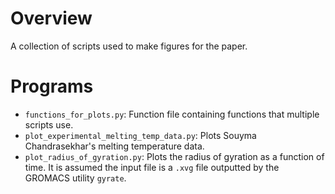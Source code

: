 # Overview 

A collection of scripts used to make figures for the paper.

# Programs

* `functions_for_plots.py`: Function file containing functions that multiple scripts use.
* `plot_experimental_melting_temp_data.py`: Plots Souyma Chandrasekhar's melting temperature data.
* `plot_radius_of_gyration.py`: Plots the radius of gyration as a function of time. It is assumed the input file is a `.xvg` file outputted by the GROMACS utility `gyrate`.
